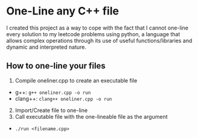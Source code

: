 # One-Line any C++ file
I created this project as a way to cope with the fact that I cannot one-line every solution to my leetcode problems using python, a language that allows complex operations through its use of useful functions/libraries and dynamic and interpreted nature.

## How to one-line your files
1. Compile oneliner.cpp to create an executable file
- g++: ```g++ oneliner.cpp -o run```
- clang++: ```clang++ oneliner.cpp -o run```
2. Import/Create file to one-line
3. Call executable file with the one-lineable file as the argument
- ```./run <filename.cpp>```
